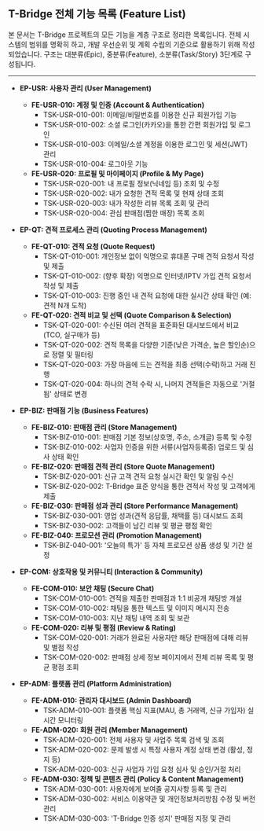 ## T-Bridge 전체 기능 목록 (Feature List)

본 문서는 T-Bridge 프로젝트의 모든 기능을 계층 구조로 정리한 목록입니다. 전체 시스템의 범위를 명확히 하고, 개발 우선순위 및 계획 수립의 기준으로 활용하기 위해 작성되었습니다. 구조는 대분류(Epic), 중분류(Feature), 소분류(Task/Story) 3단계로 구성됩니다.

---

-   **EP-USR: 사용자 관리 (User Management)**
    -   **FE-USR-010: 계정 및 인증 (Account & Authentication)**
        -   TSK-USR-010-001: 이메일/비밀번호를 이용한 신규 회원가입 기능
        -   TSK-USR-010-002: 소셜 로그인(카카오)을 통한 간편 회원가입 및 로그인
        -   TSK-USR-010-003: 이메일/소셜 계정을 이용한 로그인 및 세션(JWT) 관리
        -   TSK-USR-010-004: 로그아웃 기능
    -   **FE-USR-020: 프로필 및 마이페이지 (Profile & My Page)**
        -   TSK-USR-020-001: 내 프로필 정보(닉네임 등) 조회 및 수정
        -   TSK-USR-020-002: 내가 요청한 견적 목록 및 현재 상태 조회
        -   TSK-USR-020-003: 내가 작성한 리뷰 목록 조회 및 관리
        -   TSK-USR-020-004: 관심 판매점(찜한 매장) 목록 조회

-   **EP-QT: 견적 프로세스 관리 (Quoting Process Management)**
    -   **FE-QT-010: 견적 요청 (Quote Request)**
        -   TSK-QT-010-001: 개인정보 없이 익명으로 휴대폰 구매 견적 요청서 작성 및 제출
        -   TSK-QT-010-002: (향후 확장) 익명으로 인터넷/IPTV 가입 견적 요청서 작성 및 제출
        -   TSK-QT-010-003: 진행 중인 내 견적 요청에 대한 실시간 상태 확인 (예: 견적 N개 도착)
    -   **FE-QT-020: 견적 비교 및 선택 (Quote Comparison & Selection)**
        -   TSK-QT-020-001: 수신된 여러 견적을 표준화된 대시보드에서 비교 (TCO, 실구매가 등)
        -   TSK-QT-020-002: 견적 목록을 다양한 기준(낮은 가격순, 높은 할인순)으로 정렬 및 필터링
        -   TSK-QT-020-003: 가장 마음에 드는 견적을 최종 선택(수락)하고 거래 진행
        -   TSK-QT-020-004: 하나의 견적 수락 시, 나머지 견적들은 자동으로 '거절됨' 상태로 변경

-   **EP-BIZ: 판매점 기능 (Business Features)**
    -   **FE-BIZ-010: 판매점 관리 (Store Management)**
        -   TSK-BIZ-010-001: 판매점 기본 정보(상호명, 주소, 소개글) 등록 및 수정
        -   TSK-BIZ-010-002: 사업자 인증을 위한 서류(사업자등록증) 업로드 및 심사 상태 확인
    -   **FE-BIZ-020: 판매점 견적 관리 (Store Quote Management)**
        -   TSK-BIZ-020-001: 신규 고객 견적 요청 실시간 확인 및 알림 수신
        -   TSK-BIZ-020-002: T-Bridge 표준 양식을 통한 견적서 작성 및 고객에게 제출
    -   **FE-BIZ-030: 판매점 성과 관리 (Store Performance Management)**
        -   TSK-BIZ-030-001: 영업 성과(견적 응답률, 채택률 등) 대시보드 조회
        -   TSK-BIZ-030-002: 고객들이 남긴 리뷰 및 평균 평점 확인
    -   **FE-BIZ-040: 프로모션 관리 (Promotion Management)**
        -   TSK-BIZ-040-001: '오늘의 특가' 등 자체 프로모션 상품 생성 및 기간 설정

-   **EP-COM: 상호작용 및 커뮤니티 (Interaction & Community)**
    -   **FE-COM-010: 보안 채팅 (Secure Chat)**
        -   TSK-COM-010-001: 견적을 제출한 판매점과 1:1 비공개 채팅방 개설
        -   TSK-COM-010-002: 채팅을 통한 텍스트 및 이미지 메시지 전송
        -   TSK-COM-010-003: 지난 채팅 내역 조회 및 보관
    -   **FE-COM-020: 리뷰 및 평점 (Review & Rating)**
        -   TSK-COM-020-001: 거래가 완료된 사용자만 해당 판매점에 대해 리뷰 및 별점 작성
        -   TSK-COM-020-002: 판매점 상세 정보 페이지에서 전체 리뷰 목록 및 평균 평점 조회

-   **EP-ADM: 플랫폼 관리 (Platform Administration)**
    -   **FE-ADM-010: 관리자 대시보드 (Admin Dashboard)**
        -   TSK-ADM-010-001: 플랫폼 핵심 지표(MAU, 총 거래액, 신규 가입자) 실시간 모니터링
    -   **FE-ADM-020: 회원 관리 (Member Management)**
        -   TSK-ADM-020-001: 전체 사용자 및 사업주 목록 검색 및 조회
        -   TSK-ADM-020-002: 문제 발생 시 특정 사용자 계정 상태 변경 (활성, 정지 등)
        -   TSK-ADM-020-003: 신규 사업자 가입 요청 심사 및 승인/거절 처리
    -   **FE-ADM-030: 정책 및 콘텐츠 관리 (Policy & Content Management)**
        -   TSK-ADM-030-001: 사용자에게 보여줄 공지사항 등록 및 관리
        -   TSK-ADM-030-002: 서비스 이용약관 및 개인정보처리방침 수정 및 버전 관리
        -   TSK-ADM-030-003: 'T-Bridge 인증 성지' 판매점 지정 및 관리